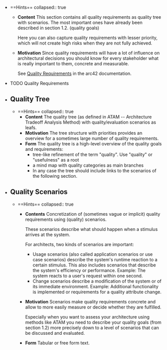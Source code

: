 - ==Hints==
  collapsed:: true
	- **Content**
	  This section contains all quality requirements as quality tree with scenarios. The most important ones have already been described in section 1.2. (quality goals)
	  
	  Here you can also capture quality requirements with lesser priority, which will not create high risks when they are not fully achieved.
	- **Motivation**
	  Since quality requirements will have a lot of influence on architectural decisions you should know for every stakeholder what is really important to them, concrete and measurable.
	  
	  See [Quality Requirements](https://docs.arc42.org/section-10/) in the arc42 documentation.
- TODO Quality Requirements
- ## Quality Tree
	- ==Hints==
	  collapsed:: true
		- **Content**
		  The quality tree (as defined in ATAM -- Architecture Tradeoff Analysis Method) with quality/evaluation scenarios as leafs.
		- **Motivation**
		  The tree structure with priorities provides an overview for a sometimes large number of quality requirements.
		- **Form**
		  The quality tree is a high-level overview of the quality goals and requirements:
			- tree-like refinement of the term \"quality\". Use \"quality\" or \"usefulness\" as a root
			- a mind map with quality categories as main branches
			- In any case the tree should include links to the scenarios of the following section.
- ## Quality Scenarios
	- ==Hints==
	  collapsed:: true
		- **Contents**
		  Concretization of (sometimes vague or implicit) quality requirements using (quality) scenarios.
		  
		  These scenarios describe what should happen when a stimulus arrives at the system.
		  
		  For architects, two kinds of scenarios are important:
			- Usage scenarios (also called application scenarios or use case   scenarios) describe the system's runtime reaction to a certain  stimulus. This also includes scenarios that describe the system's  efficiency or performance. Example: The system reacts to a user's  request within one second.
			- Change scenarios describe a modification of the system or of its  immediate environment. Example: Additional functionality is  implemented or requirements for a quality attribute change.
		- **Motivation**
		  Scenarios make quality requirements concrete and allow to more easily measure or decide whether they are fulfilled.
		  
		  Especially when you want to assess your architecture using methods like ATAM you need to describe your quality goals (from section 1.2) more precisely down to a level of scenarios that can be discussed and evaluated.
		- **Form**
		  Tabular or free form text.